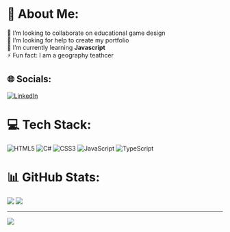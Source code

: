 



# 💫 About Me:
👯 I’m looking to collaborate on educational game design<br>🤝 I’m looking for help to create my portfolio<br>🌱 I’m currently learning **Javascript**<br>⚡ Fun fact: I am a geography teathcer


## 🌐 Socials:
[![LinkedIn](https://img.shields.io/badge/LinkedIn-%230077B5.svg?logo=linkedin&logoColor=white)](https://linkedin.com/in/fábio-thierry) 

# 💻 Tech Stack:
![HTML5](https://img.shields.io/badge/html5-%23E34F26.svg?style=for-the-badge&logo=html5&logoColor=white) ![C#](https://img.shields.io/badge/c%23-%23239120.svg?style=for-the-badge&logo=csharp&logoColor=white) ![CSS3](https://img.shields.io/badge/css3-%231572B6.svg?style=for-the-badge&logo=css3&logoColor=white) ![JavaScript](https://img.shields.io/badge/javascript-%23323330.svg?style=for-the-badge&logo=javascript&logoColor=%23F7DF1E) ![TypeScript](https://img.shields.io/badge/typescript-%23007ACC.svg?style=for-the-badge&logo=typescript&logoColor=white)
# 📊 GitHub Stats:

![](https://github-readme-streak-stats.herokuapp.com/?user=FabioThierry&theme=vue-dark&hide_border=true)
![](https://github-readme-stats.vercel.app/api/top-langs/?username=FabioThierry&theme=vue-dark&hide_border=true&include_all_commits=true&count_private=true&layout=compact)

---
[![](https://visitcount.itsvg.in/api?id=FabioThierry&icon=0&color=0)](https://visitcount.itsvg.in)

<!-- Proudly created with GPRM ( https://gprm.itsvg.in ) -->
